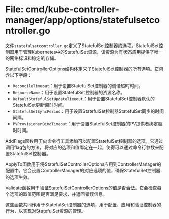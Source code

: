 # File: cmd/kube-controller-manager/app/options/statefulsetcontroller.go

文件`statefulsetcontroller.go`定义了StatefulSet控制器的选项。StatefulSet控制器用于管理Kubernetes中的StatefulSet资源，该资源为有状态应用提供了唯一的网络标识和稳定的存储。

StatefulSetControllerOptions结构体定义了StatefulSet控制器的所有选项。它包含以下字段：

- `ReconcileTimeout`：用于设置StatefulSet控制器的调谐超时时间。
- `ResourceName`：用于设置StatefulSet控制器的资源名称。
- `DefaultStatefulSetUpdateTimeout`：用于设置StatefulSet控制器默认的StatefulSet更新超时时间。
- `StatefulSetSyncPeriod`：用于设置StatefulSet控制器StatefulSet同步的时间间隔。
- `PVProvisionerBindTimeout`：用于设置StatefulSet控制器的PV提供者绑定超时时间。

AddFlags函数用于向命令行工具添加可以配置StatefulSet控制器的选项。它通过调用flag包的方法，将对应的选项和值绑定在一起，使得可以通过命令行参数来配置StatefulSet控制器。

ApplyTo函数用于将StatefulSetControllerOptions应用到ControllerManager的配置中。它会设置ControllerManager的对应选项的值，确保StatefulSet控制器的选项生效。

Validate函数用于验证StatefulSetControllerOptions的值是否合法。它会检查每个选项的取值范围是否满足要求，并返回错误信息。

这些函数共同作用于StatefulSet控制器的选项，用于配置、应用和验证控制器的行为，以实现对StatefulSet资源的管理。

